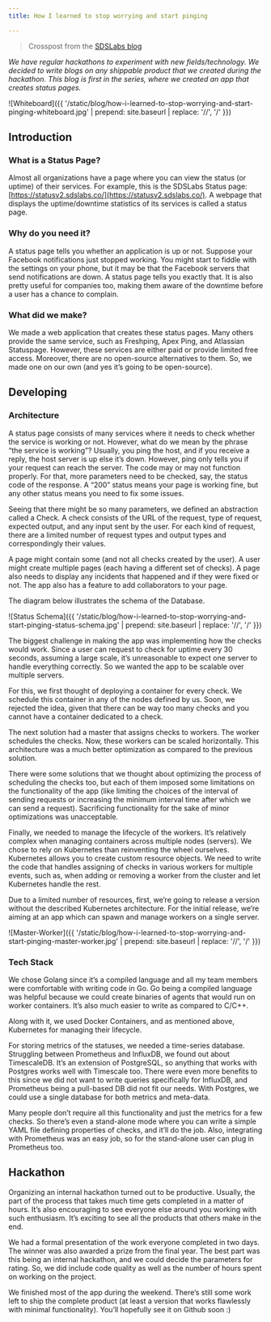 ```yaml
---
title: How I learned to stop worrying and start pinging

---
```


> Crosspost from the [SDSLabs blog](https://blog.sdslabs.co/2019/09/status-internal-hackathon)

*We have regular hackathons to experiment with new fields/technology. We decided to write blogs on any shippable product that we created during the hackathon. This blog is first in the series, where we created an app that creates status pages.*

![Whiteboard]({{ '/static/blog/how-i-learned-to-stop-worrying-and-start-pinging-whiteboard.jpg' | prepend: site.baseurl | replace: '//', '/' }})

## Introduction

### What is a Status Page?

Almost all organizations have a page where you can view the status (or uptime) of their services. For example, this is the SDSLabs Status page: [https://statusv2.sdslabs.co/](https://statusv2.sdslabs.co/). A webpage that displays the uptime/downtime statistics of its services is called a status page.

### Why do you need it?

A status page tells you whether an application is up or not. Suppose your Facebook notifications just stopped working. You might start to fiddle with the settings on your phone, but it may be that the Facebook servers that send notifications are down. A status page tells you exactly that. It is also pretty useful for companies too, making them aware of the downtime before a user has a chance to complain.

### What did we make?

We made a web application that creates these status pages. Many others provide the same service, such as Freshping, Apex Ping, and Atlassian Statuspage. However, these services are either paid or provide limited free access. Moreover, there are no open-source alternatives to them. So, we made one on our own (and yes it’s going to be open-source).

## Developing

### Architecture

A status page consists of many services where it needs to check whether the service is working or not. However, what do we mean by the phrase “the service is working”? Usually, you ping the host, and if you receive a reply, the host server is up else it’s down. However, ping only tells you if your request can reach the server. The code may or may not function properly. For that, more parameters need to be checked, say, the status code of the response. A “200” status means your page is working fine, but any other status means you need to fix some issues.

Seeing that there might be so many parameters, we defined an abstraction called a Check. A check consists of the URL of the request, type of request, expected output, and any input sent by the user. For each kind of request, there are a limited number of request types and output types and correspondingly their values.

A page might contain some (and not all checks created by the user). A user might create multiple pages (each having a different set of checks). A page also needs to display any incidents that happened and if they were fixed or not. The app also has a feature to add collaborators to your page.

The diagram below illustrates the schema of the Database.

![Status Schema]({{ '/static/blog/how-i-learned-to-stop-worrying-and-start-pinging-status-schema.jpg' | prepend: site.baseurl | replace: '//', '/' }})

The biggest challenge in making the app was implementing how the checks would work. Since a user can request to check for uptime every 30 seconds, assuming a large scale, it’s unreasonable to expect one server to handle everything correctly. So we wanted the app to be scalable over multiple servers.

For this, we first thought of deploying a container for every check. We schedule this container in any of the nodes defined by us. Soon, we rejected the idea, given that there can be way too many checks and you cannot have a container dedicated to a check.

The next solution had a master that assigns checks to workers. The worker schedules the checks. Now, these workers can be scaled horizontally. This architecture was a much better optimization as compared to the previous solution.

There were some solutions that we thought about optimizing the process of scheduling the checks too, but each of them imposed some limitations on the functionality of the app (like limiting the choices of the interval of sending requests or increasing the minimum interval time after which we can send a request). Sacrificing functionality for the sake of minor optimizations was unacceptable.

Finally, we needed to manage the lifecycle of the workers. It’s relatively complex when managing containers across multiple nodes (servers). We chose to rely on Kubernetes than reinventing the wheel ourselves. Kubernetes allows you to create custom resource objects. We need to write the code that handles assigning of checks in various workers for multiple events, such as, when adding or removing a worker from the cluster and let Kubernetes handle the rest.

Due to a limited number of resources, first, we’re going to release a version without the described Kubernetes architecture. For the initial release, we’re aiming at an app which can spawn and manage workers on a single server.

![Master-Worker]({{ '/static/blog/how-i-learned-to-stop-worrying-and-start-pinging-master-worker.jpg' | prepend: site.baseurl | replace: '//', '/' }})

### Tech Stack

We chose Golang since it’s a compiled language and all my team members were comfortable with writing code in Go. Go being a compiled language was helpful because we could create binaries of agents that would run on worker containers. It’s also much easier to write as compared to C/C++.

Along with it, we used Docker Containers, and as mentioned above, Kubernetes for managing their lifecycle.

For storing metrics of the statuses, we needed a time-series database. Struggling between Prometheus and InfluxDB, we found out about TimescaleDB. It’s an extension of PostgreSQL, so anything that works with Postgres works well with Timescale too. There were even more benefits to this since we did not want to write queries specifically for InfluxDB, and Prometheus being a pull-based DB did not fit our needs. With Postgres, we could use a single database for both metrics and meta-data.

Many people don’t require all this functionality and just the metrics for a few checks. So there’s even a stand-alone mode where you can write a simple YAML file defining properties of checks, and it’ll do the job. Also, integrating with Prometheus was an easy job, so for the stand-alone user can plug in Prometheus too.

## Hackathon

Organizing an internal hackathon turned out to be productive. Usually, the part of the process that takes much time gets completed in a matter of hours. It’s also encouraging to see everyone else around you working with such enthusiasm. It’s exciting to see all the products that others make in the end.

We had a formal presentation of the work everyone completed in two days. The winner was also awarded a prize from the final year. The best part was this being an internal hackathon, and we could decide the parameters for rating. So, we did include code quality as well as the number of hours spent on working on the project.

We finished most of the app during the weekend. There’s still some work left to ship the complete product (at least a version that works flawlessly with minimal functionality). You’ll hopefully see it on Github soon :)
